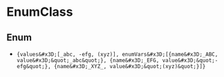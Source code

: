 
# EnumClass

## Enum

* `{values&#x3D;[_abc, -efg, (xyz)], enumVars&#x3D;[{name&#x3D;_ABC, value&#x3D;&quot;_abc&quot;}, {name&#x3D;_EFG, value&#x3D;&quot;-efg&quot;}, {name&#x3D;_XYZ_, value&#x3D;&quot;(xyz)&quot;}]}`


